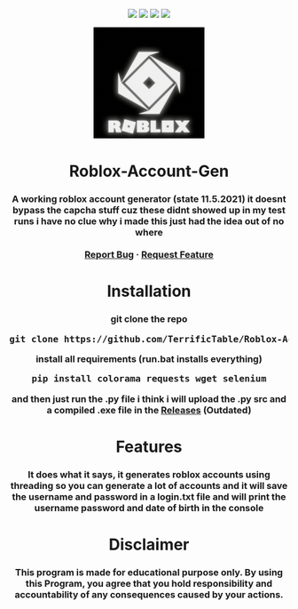<!-- ### Roblox-Account-Gen -->
<!-- ![Views](https://komarev.com/ghpvc/?username=RobloxAccountGen&label=Views&style=flat-square) -->

<p align="center">
  <img src="https://img.shields.io/github/contributors/TerrificTable/Roblox-Account-Gen.svg?style=for-the-badge"/>
  <img src="https://img.shields.io/github/forks/TerrificTable/Roblox-Account-Gen.svg?style=for-the-badge"/>
  <img src="https://img.shields.io/github/stars/TerrificTable/Roblox-Account-Gen.svg?style=for-the-badge"/>
  <img src="https://img.shields.io/github/issues/TerrificTable/Roblox-Account-Gen.svg?style=for-the-badge"/>
  <!-- <img src="https://img.shields.io/github/license/TerrificTable/Roblox-Account-Gen.svg?style=for-the-badge"/> -->
</p>

<div align="center">
    <p align="center">
        <img src="./assets/icon.png" style="width:200px;" alt="Logo"/>
    </p>
    <h1>Roblox-Account-Gen</h>
    <h3>A working roblox account generator (state 11.5.2021) it doesnt bypass the capcha stuff cuz these didnt showed up in     my test runs
        i have no clue why i made this just had the idea out of no where
    <br>
    <br>
    <a href="https://github.com/TerrificTable/Roblox-Account-Gen/issues">Report Bug</a>
    ·
    <a href="https://github.com/TerrificTable/Roblox-Account-Gen/issues">Request Feature</a>

  </h3>
</div>

<div align="center">
    <h1>Installation</h>
    <h3>git clone the repo<br>
    <pre>git clone https://github.com/TerrificTable/Roblox-Account-Gen</pre>
    install all requirements (run.bat installs everything)<br>
    <pre>pip install colorama requests wget selenium</pre>
    and then just run the .py file i think i will upload the .py src and a compiled .exe file in the <a href="https://github.com/TerrificTable/Roblox-Account-Gen/releases">Releases</a> (Outdated)</h3>

</div>

<div align="center">
    <h1>Features</h>
    <h3>It does what it says, it generates roblox accounts using threading so you can generate a lot of accounts and it will save the username and password in a login.txt file and will print the username password and date of birth in the console</h3>

</div>

<div align="center">
    <h1>Disclaimer</h>
    <h3>This program is made for educational purpose only.
    By using this Program, you agree that you hold responsibility and accountability of any consequences caused by your actions.</h3>
